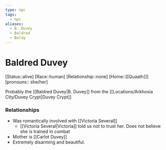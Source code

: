 ```yaml
---
type: npc
tags:
  - npc
aliases:
  - B. Duvey
  - Baldred
  - Baldy
---
```


# Baldred Duvey
[Status::alive]
[Race::human]
[Relationship::none]
[Home::[[Quaath]]]
[pronouns:: she/her]

Probably the [[Baldred Duvey|B. Duvey]] from the [[Locations/Arkhosia City/Duvey Crypt|Duvey Crypt]]

### Relationships
- Was romantically involved with [[Victoria Several]]
	- [[Victoria Several|Victoria]] told us not to trust her. Does not believe she is trained in combat
- Mother is [[Carlot Duvey]]
- Extremely disarming and beautiful.